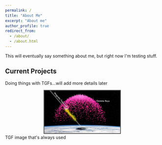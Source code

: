 ```yaml
---
permalink: /
title: "About Me"
excerpt: "About me"
author_profile: true
redirect_from: 
  - /about/
  - /about.html
---
```


This will eventually say something about me, but right now I'm testing stuff.

## Current Projects
Doing things with TGFs...will add more details later
<div style="text-align:center">
<img src="../images/TGF.png" border="1" style="width: 250px;"/>
</div>
TGF image that's always used
<!--
## Research Interests
<div style="text-align:center">
<img src="../images/map.gif"  style="width: 500px;"/>
</div>-->
